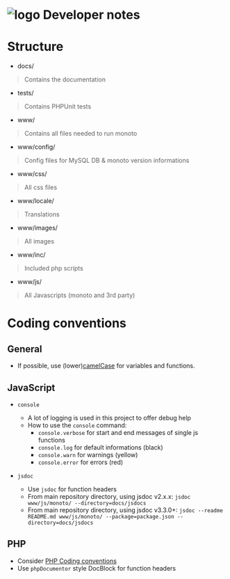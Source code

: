 ![logo](https://raw.githubusercontent.com/yafp/monoto/master/www/images/logo/monotoLogoBlack.png) Developer notes
==========

# Structure
* docs/
> Contains the documentation

* tests/
> Contains PHPUnit tests

* www/
> Contains all files needed to run monoto

* www/config/
> Config files for MySQL DB & monoto version informations

* www/css/
> All css files

* www/locale/
> Translations

* www/images/
> All images

* www/inc/
> Included php scripts

* www/js/
> All Javascripts (monoto and 3rd party)


# Coding conventions
## General
* If possible, use  (lower)[camelCase](https://en.wikipedia.org/wiki/Camel_case) for variables and functions.

## JavaScript
* ```console```
    * A lot of logging is used in this project to offer debug help
    * How to use the ```console``` command:
        * ```console.verbose``` for start and end messages of single js functions
        * ```console.log``` for default informations (black)
        * ```console.warn``` for warnings (yellow)
        * ```console.error``` for errors (red)

* ```jsdoc```
    * Use ```jsdoc``` for function headers
    * From main repository directory, using jsdoc v2.x.x: ```jsdoc www/js/monoto/ --directory=docs/jsdocs```
    * From main repository directory, using jsdoc v3.3.0+: ```jsdoc --readme README.md www/js/monoto/ --package=package.json --directory=docs/jsdocs```

## PHP
* Consider [PHP Coding conventions](https://www.mediawiki.org/wiki/Manual:Coding_conventions/PHP)
* Use ```phpDocumentor``` style DocBlock for function headers
